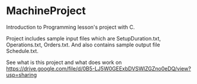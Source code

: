 # MachineProject

Introduction to Programming lesson's project with C.

Project includes sample input files which are SetupDuration.txt, Operations.txt, Orders.txt. And also contains sample output file Schedule.txt.

See what is this project and what does work on https://drive.google.com/file/d/0B5-LJ5W0GEExbDVSWlZGZno0eDQ/view?usp=sharing
